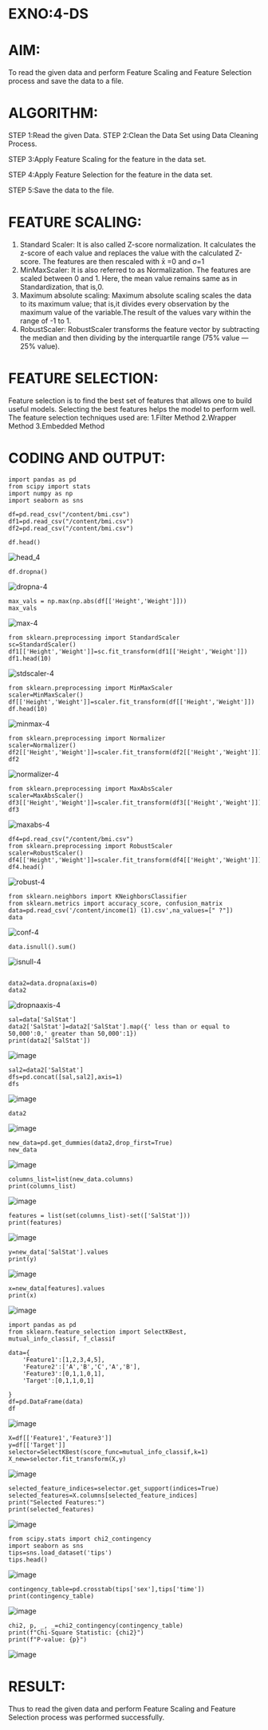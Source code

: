 # EXNO:4-DS
# AIM:
To read the given data and perform Feature Scaling and Feature Selection process and save the
data to a file.

# ALGORITHM:
STEP 1:Read the given Data.
STEP 2:Clean the Data Set using Data Cleaning Process.

STEP 3:Apply Feature Scaling for the feature in the data set.

STEP 4:Apply Feature Selection for the feature in the data set.

STEP 5:Save the data to the file.

# FEATURE SCALING:
1. Standard Scaler: It is also called Z-score normalization. It calculates the z-score of each value and replaces the value with the calculated Z-score. The features are then rescaled with x̄ =0 and σ=1
2. MinMaxScaler: It is also referred to as Normalization. The features are scaled between 0 and 1. Here, the mean value remains same as in Standardization, that is,0.
3. Maximum absolute scaling: Maximum absolute scaling scales the data to its maximum value; that is,it divides every observation by the maximum value of the variable.The result of the values vary within the range of -1 to 1.
4. RobustScaler: RobustScaler transforms the feature vector by subtracting the median and then dividing by the interquartile range (75% value — 25% value).

# FEATURE SELECTION:
Feature selection is to find the best set of features that allows one to build useful models. Selecting the best features helps the model to perform well.
The feature selection techniques used are:
1.Filter Method
2.Wrapper Method
3.Embedded Method

# CODING AND OUTPUT:
```
import pandas as pd
from scipy import stats
import numpy as np
import seaborn as sns

df=pd.read_csv("/content/bmi.csv")
df1=pd.read_csv("/content/bmi.csv")
df2=pd.read_csv("/content/bmi.csv")

df.head()
```
![head_4](https://github.com/BALUREDDYVELAYUDHAMGOWTHAM/EXNO-4-DS/assets/119559905/32e5f3d7-e75b-4ba5-a496-3112d8f481b2)

```
df.dropna()
```
![dropna-4](https://github.com/BALUREDDYVELAYUDHAMGOWTHAM/EXNO-4-DS/assets/119559905/1131a2ca-bbe6-4746-8a9e-937d3f24b5a9)

```
max_vals = np.max(np.abs(df[['Height','Weight']]))
max_vals
```
![max-4](https://github.com/BALUREDDYVELAYUDHAMGOWTHAM/EXNO-4-DS/assets/119559905/6ba78607-d401-489d-8827-a56d460d7905)

```
from sklearn.preprocessing import StandardScaler
sc=StandardScaler()
df1[['Height','Weight']]=sc.fit_transform(df1[['Height','Weight']])
df1.head(10)
```
![stdscaler-4](https://github.com/BALUREDDYVELAYUDHAMGOWTHAM/EXNO-4-DS/assets/119559905/da45021a-41a7-47d2-9af8-cedb5d6db610)


```
from sklearn.preprocessing import MinMaxScaler
scaler=MinMaxScaler()
df[['Height','Weight']]=scaler.fit_transform(df[['Height','Weight']])
df.head(10)
```
![minmax-4](https://github.com/BALUREDDYVELAYUDHAMGOWTHAM/EXNO-4-DS/assets/119559905/8aca97b7-0d31-4fed-98b4-f52906675659)

```
from sklearn.preprocessing import Normalizer
scaler=Normalizer()
df2[['Height','Weight']]=scaler.fit_transform(df2[['Height','Weight']])
df2
```
![normalizer-4](https://github.com/BALUREDDYVELAYUDHAMGOWTHAM/EXNO-4-DS/assets/119559905/1ef0c6b8-914c-4437-ab56-ad5360281379)

```
from sklearn.preprocessing import MaxAbsScaler
scaler=MaxAbsScaler()
df3[['Height','Weight']]=scaler.fit_transform(df3[['Height','Weight']])
df3
```
![maxabs-4](https://github.com/BALUREDDYVELAYUDHAMGOWTHAM/EXNO-4-DS/assets/119559905/8278f50e-ef00-4e58-abe6-141fd23aa3e2)

```
df4=pd.read_csv("/content/bmi.csv")
from sklearn.preprocessing import RobustScaler
scaler=RobustScaler()
df4[['Height','Weight']]=scaler.fit_transform(df4[['Height','Weight']])
df4.head()
```
![robust-4](https://github.com/BALUREDDYVELAYUDHAMGOWTHAM/EXNO-4-DS/assets/119559905/9db3bd41-cec6-4cb0-9feb-4ed85ad5c1fa)

```
from sklearn.neighbors import KNeighborsClassifier
from sklearn.metrics import accuracy_score, confusion_matrix
data=pd.read_csv('/content/income(1) (1).csv',na_values=[" ?"])
data
```
![conf-4](https://github.com/BALUREDDYVELAYUDHAMGOWTHAM/EXNO-4-DS/assets/119559905/a47d809a-8ff6-43eb-bd0d-dafcf0f1d2e6)

```
data.isnull().sum()
```
![isnull-4](https://github.com/BALUREDDYVELAYUDHAMGOWTHAM/EXNO-4-DS/assets/119559905/d45f1996-a241-46a5-94b3-24d12c7c13e4)

```

data2=data.dropna(axis=0)
data2
```
![dropnaaxis-4](https://github.com/BALUREDDYVELAYUDHAMGOWTHAM/EXNO-4-DS/assets/119559905/d315acc2-337e-4ce9-bb82-b05e0cec7313)

```
sal=data['SalStat']
data2['SalStat']=data2['SalStat'].map({' less than or equal to 50,000':0,' greater than 50,000':1})
print(data2['SalStat'])
```
![image](https://github.com/BALUREDDYVELAYUDHAMGOWTHAM/EXNO-4-DS/assets/119559905/5eb03112-9f83-464d-a319-ef6e83deb7c0)

```
sal2=data2['SalStat']
dfs=pd.concat([sal,sal2],axis=1)
dfs
```
![image](https://github.com/BALUREDDYVELAYUDHAMGOWTHAM/EXNO-4-DS/assets/119559905/7a399c75-688f-4391-9fa8-4c5909669f96)

```
data2
```
![image](https://github.com/BALUREDDYVELAYUDHAMGOWTHAM/EXNO-4-DS/assets/119559905/d21c85eb-bef9-46c1-8e47-d746ad9e6418)

```
new_data=pd.get_dummies(data2,drop_first=True)
new_data
```
![image](https://github.com/BALUREDDYVELAYUDHAMGOWTHAM/EXNO-4-DS/assets/119559905/15f3e5a8-e060-4d97-846d-350072e067c4)

```
columns_list=list(new_data.columns)
print(columns_list)
```
![image](https://github.com/BALUREDDYVELAYUDHAMGOWTHAM/EXNO-4-DS/assets/119559905/804aeff4-a271-4491-8834-4471f49fd4f1)

```
features = list(set(columns_list)-set(['SalStat']))
print(features)
```
![image](https://github.com/BALUREDDYVELAYUDHAMGOWTHAM/EXNO-4-DS/assets/119559905/120db1bd-c5ec-4753-aad3-c67577d11821)

```
y=new_data['SalStat'].values
print(y)
```
![image](https://github.com/BALUREDDYVELAYUDHAMGOWTHAM/EXNO-4-DS/assets/119559905/3e98a30f-2b8a-4c74-8300-6ffcdfe0675d)

```
x=new_data[features].values
print(x)
```
![image](https://github.com/BALUREDDYVELAYUDHAMGOWTHAM/EXNO-4-DS/assets/119559905/ca293595-6c8d-4fb7-a418-0ce8cc2f325c)

```
import pandas as pd
from sklearn.feature_selection import SelectKBest, mutual_info_classif, f_classif

data={
    'Feature1':[1,2,3,4,5],
    'Feature2':['A','B','C','A','B'],
    'Feature3':[0,1,1,0,1],
    'Target':[0,1,1,0,1]

}
df=pd.DataFrame(data)
df
```
![image](https://github.com/BALUREDDYVELAYUDHAMGOWTHAM/EXNO-4-DS/assets/119559905/2cdeed50-889f-432a-aeed-35cf333a59f5)

```
X=df[['Feature1','Feature3']]
y=df[['Target']]
selector=SelectKBest(score_func=mutual_info_classif,k=1)
X_new=selector.fit_transform(X,y)
```
![image](https://github.com/BALUREDDYVELAYUDHAMGOWTHAM/EXNO-4-DS/assets/119559905/67033fae-b2b9-4b11-80cd-f87aaa2d7a59)

```
selected_feature_indices=selector.get_support(indices=True)
selected_features=X.columns[selected_feature_indices]
print("Selected Features:")
print(selected_features)
```
![image](https://github.com/BALUREDDYVELAYUDHAMGOWTHAM/EXNO-4-DS/assets/119559905/da36751c-c637-4aef-b1d4-ed70c4ff73e3)

```
from scipy.stats import chi2_contingency
import seaborn as sns
tips=sns.load_dataset('tips')
tips.head()
```
![image](https://github.com/BALUREDDYVELAYUDHAMGOWTHAM/EXNO-4-DS/assets/119559905/c81452ff-0163-49ee-aa0b-214d976d8cb9)

```
contingency_table=pd.crosstab(tips['sex'],tips['time'])
print(contingency_table)
```
![image](https://github.com/BALUREDDYVELAYUDHAMGOWTHAM/EXNO-4-DS/assets/119559905/1cdf9bb8-86ba-445f-8f3e-1dfa3439ed34)

```
chi2, p, _, _=chi2_contingency(contingency_table)
print(f"Chi-Square Statistic: {chi2}")
print(f"P-value: {p}")
```
![image](https://github.com/BALUREDDYVELAYUDHAMGOWTHAM/EXNO-4-DS/assets/119559905/3527df64-8333-42ef-b737-1d6dba433d2d)





# RESULT:
Thus to read the given data and perform Feature Scaling and Feature Selection process was performed successfully.
